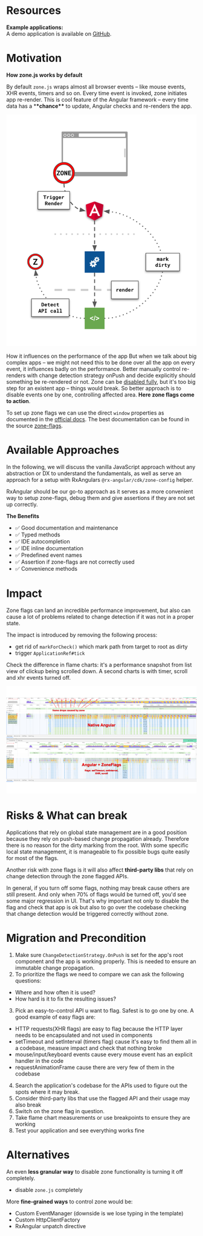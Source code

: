 # Resources

**Example applications:**  
A demo application is available on [GitHub](https://github.com/BioPhoton/rx-angular-cdk-zone-configuration).

# Motivation

**How zone.js works by default**

By default `zone.js` wraps almost all browser events – like mouse events, XHR events, timers and so on.
Every time event is invoked, zone initiates app re-render. This is cool feature of the Angular framework – every time data has a \***\*chance\*\*** to update, Angular checks and re-renders the app.

![Angular change-detection based on zone](https://raw.githubusercontent.com/rx-angular/rx-angular/master/libs/cdk/zone-configurations/docs/images/angular-zone-change-detection_michael-hladky.png)

How it influences on the performance of the app
But when we talk about big complex apps – we might not need this to be done over all the app on every event, it influences badly on the performance. Better manually control re-renders with change detection strategy onPush and decide explicitly should something be re-rendered or not.
Zone can be [disabled fully](https://angular.io/guide/zone#disabling-zone), but it's too big step for an existent app – things would break. So better approach is to disable events one by one, controlling affected area.
**Here zone flags come to action**.

To set up zone flags we can use the direct `window` properties as documented in the [official docs](https://angular.io/guide/zone#setting-up-zonejs). The best documentation can be found in the source [zone-flags](https://github.com/angular/angular/blob/master/packages/zone.js/lib/zone.configurations.api.ts).

# Available Approaches

In the following, we will discuss the vanilla JavaScript approach without any abstraction or DX to understand the fundamentals, as well as serve an approach for a setup with RxAngulars `@rx-angular/cdk/zone-config` helper.

RxAngular should be our go-to approach as it serves as a more convenient way to setup zone-flags, debug them and give assertions if they are not set up correctly.

**The Benefits**

- ✅ Good documentation and maintenance
- ✅ Typed methods
- ✅ IDE autocompletion
- ✅ IDE inline documentation
- ✅ Predefined event names
- ✅ Assertion if zone-flags are not correctly used
- ✅ Convenience methods

# Impact

Zone flags can land an incredible performance improvement, but also can cause a lot of problems related to change detection if it was not in a proper state.

The impact is introduced by removing the following process:

- get rid of `markForCheck()` which mark path from target to root as dirty
- trigger `ApplicationRef#tick`

Check the difference in flame charts: it's a performance snapshot from list view of clickup being scrolled down.
A second charts is with timer, scroll and xhr events turned off.

![angular and zone flags performance comparison](https://raw.githubusercontent.com/rx-angular/rx-angular/master/libs/cdk/zone-configurations/docs/images/angular-zone-flags_performance-comparison_michael-hladky.png)

# Risks & What can break

Applications that rely on global state management are in a good position because they rely on push-based change propagation already. Therefore there is no reason for the dirty marking from the root.
With some specific local state management, it is manageable to fix possible bugs quite easily for most of the flags.

Another risk with zone flags is it will also affect **third-party libs** that rely on change detection through the zone flagged APIs.

In general, if you turn off some flags, nothing may break cause others are still present. And only when 70% of flags would be turned off, you'd see some major regression in UI.
That's why important not only to disable the flag and check that app is ok but also to go over the codebase checking that change detection would be triggered correctly without zone.

# Migration and Precondition

1. Make sure `ChangeDetectionStrategy.OnPush` is set for the app's root component and the app is working properly. This is needed to ensure an immutable change propagation.
2. To prioritize the flags we need to compare we can ask the following questions:

- Where and how often it is used?
- How hard is it to fix the resulting issues?

3. Pick an easy-to-control API u want to flag. Safest is to go one by one.
   A good example of easy flags are:

- HTTP requests(XHR flags) are easy to flag because the HTTP layer needs to be encapsulated and not used in components
- setTimeout and setInterval (timers flag) cause it's easy to find them all in a codebase, measure impact and check that nothing broke
- mouse/input/keyboard events cause every mouse event has an explicit handler in the code
- requestAnimationFrame cause there are very few of them in the codebase

4. Search the application's codebase for the APIs used to figure out the spots where it may break.
5. Consider third-party libs that use the flagged API and their usage may also break
6. Switch on the zone flag in question.
7. Take flame chart measurements or use breakpoints to ensure they are working
8. Test your application and see everything works fine

# Alternatives

An even **less granular way** to disable zone functionality is turning it off completely.

- disable `zone.js` completely

More **fine-grained ways** to control zone would be:

- Custom EventManager (downside is we lose typing in the template)
- Custom HttpClientFactory
- RxAngular unpatch directive
